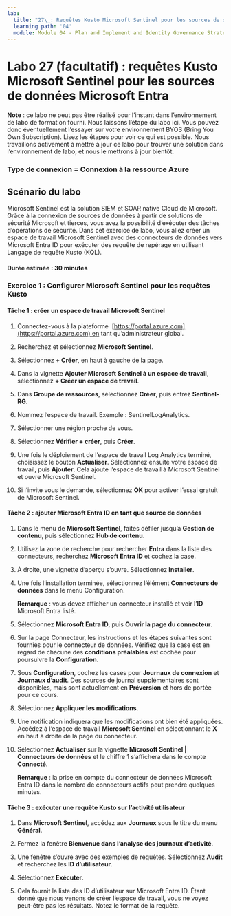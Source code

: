 ```yaml
---
lab:
  title: "27\_: Requêtes Kusto Microsoft Sentinel pour les sources de données Microsoft Entra"
  learning path: '04'
  module: Module 04 - Plan and Implement and Identity Governance Strategy
---
```


# Labo 27 (facultatif) : requêtes Kusto Microsoft Sentinel pour les sources de données Microsoft Entra

**Note** : ce labo ne peut pas être réalisé pour l’instant dans l’environnement de labo de formation fourni.  Nous laissons l’étape du labo ici. Vous pouvez donc éventuellement l’essayer sur votre environnement BYOS (Bring You Own Subscription).  Lisez les étapes pour voir ce qui est possible.  Nous travaillons activement à mettre à jour ce labo pour trouver une solution dans l’environnement de labo, et nous le mettrons à jour bientôt.

### Type de connexion = Connexion à la ressource Azure

## Scénario du labo

Microsoft Sentinel est la solution SIEM et SOAR native Cloud de Microsoft.  Grâce à la connexion de sources de données à partir de solutions de sécurité Microsoft et tierces, vous avez la possibilité d’exécuter des tâches d’opérations de sécurité.  Dans cet exercice de labo, vous allez créer un espace de travail Microsoft Sentinel avec des connecteurs de données vers Microsoft Entra ID pour exécuter des requête de repérage en utilisant Langage de requête Kusto (KQL). 

#### Durée estimée : 30 minutes

### Exercice 1 : Configurer Microsoft Sentinel pour les requêtes Kusto

#### Tâche 1 : créer un espace de travail Microsoft Sentinel

1. Connectez-vous à la plateforme  [https://portal.azure.com](https://portal.azure.com) en tant qu’administrateur global.

1. Recherchez et sélectionnez **Microsoft Sentinel**. 

1. Sélectionnez **+ Créer**, en haut à gauche de la page.

1. Dans la vignette **Ajouter Microsoft Sentinel à un espace de travail**, sélectionnez **+ Créer un espace de travail**.

1. Dans **Groupe de ressources**, sélectionnez **Créer**, puis entrez **Sentinel-RG**.

1. Nommez l’espace de travail.  Exemple : SentinelLogAnalytics.

1. Sélectionner une région proche de vous.

1. Sélectionnez **Vérifier + créer**, puis **Créer**.

1. Une fois le déploiement de l’espace de travail Log Analytics terminé, choisissez le bouton **Actualiser**. Sélectionnez ensuite votre espace de travail, puis **Ajouter**.  Cela ajoute l’espace de travail à Microsoft Sentinel et ouvre Microsoft Sentinel.

1. Si l’invite vous le demande, sélectionnez **OK** pour activer l’essai gratuit de Microsoft Sentinel.

#### Tâche 2 : ajouter Microsoft Entra ID en tant que source de données

1. Dans le menu de **Microsoft Sentinel**, faites défiler jusqu’à **Gestion de contenu**, puis sélectionnez **Hub de contenu**.

1. Utilisez la zone de recherche pour rechercher **Entra** dans la liste des connecteurs, recherchez **Microsoft Entra ID** et cochez la case.

1. À droite, une vignette d’aperçu s’ouvre.  Sélectionnez **Installer**.

1. Une fois l’installation terminée, sélectionnez l’élément **Connecteurs de données** dans le menu Configuration.

    **Remarque** : vous devez afficher un connecteur installé et voir l’**ID** Microsoft Entra listé.

1. Sélectionnez **Microsoft Entra ID**, puis **Ouvrir la page du connecteur**.

1. Sur la page Connecteur, les instructions et les étapes suivantes sont fournies pour le connecteur de données. Vérifiez que la case est en regard de chacune des **conditions préalables** est cochée pour poursuivre la **Configuration**.

1. Sous **Configuration**, cochez les cases pour **Journaux de connexion** et **Journaux d’audit**. Des sources de journal supplémentaires sont disponibles, mais sont actuellement en **Préversion** et hors de portée pour ce cours.

1. Sélectionnez **Appliquer les modifications**. 

1. Une notification indiquera que les modifications ont bien été appliquées. Accédez à l’espace de travail **Microsoft Sentinel** en sélectionnant le **X** en haut à droite de la page du connecteur.

1. Sélectionnez **Actualiser** sur la vignette **Microsoft Sentinel | Connecteurs de données** et le chiffre 1 s’affichera dans le compte **Connecté**.

   **Remarque** : la prise en compte du connecteur de données Microsoft Entra ID dans le nombre de connecteurs actifs peut prendre quelques minutes. 

#### Tâche 3 : exécuter une requête Kusto sur l’activité utilisateur

1. Dans **Microsoft Sentinel**, accédez aux **Journaux** sous le titre du menu **Général**.

1. Fermez la fenêtre **Bienvenue dans l’analyse des journaux d’activité**.

1. Une fenêtre s’ouvre avec des exemples de requêtes. Sélectionnez **Audit** et recherchez les **ID d’utilisateur**.

1. Sélectionnez **Exécuter**. 

1. Cela fournit la liste des ID d’utilisateur sur Microsoft Entra ID.  Étant donné que nous venons de créer l’espace de travail, vous ne voyez peut-être pas les résultats.  Notez le format de la requête.
